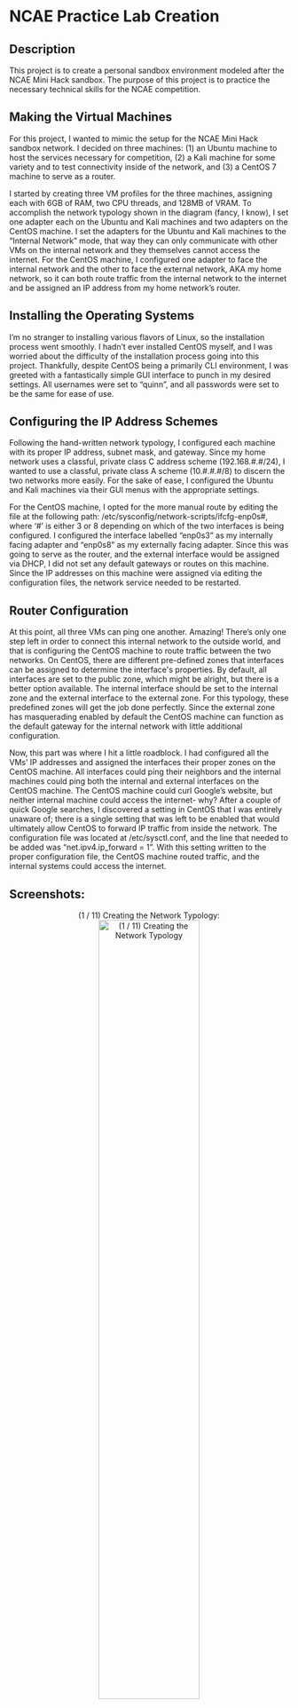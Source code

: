 <h1>NCAE Practice Lab Creation</h1>

<h2>Description</h2>
This project is to create a personal sandbox environment modeled after the NCAE Mini Hack sandbox. The purpose of this project is to practice the necessary technical skills for the NCAE competition. 
<br />

<h2>Making the Virtual Machines</h2>

For this project, I wanted to mimic the setup for the NCAE Mini Hack sandbox network. I decided on three machines: (1) an Ubuntu machine to host the services necessary for competition, (2) a Kali machine for some variety and to test connectivity inside of the network, and (3) a CentOS 7 machine to serve as a router. 

I started by creating three VM profiles for the three machines, assigning each with 6GB of RAM, two CPU threads, and 128MB of VRAM. To accomplish the network typology shown in the diagram (fancy, I know), I set one adapter each on the Ubuntu and Kali machines and two adapters on the CentOS machine. I set the adapters for the Ubuntu and Kali machines to the “Internal Network” mode, that way they can only communicate with other VMs on the internal network and they themselves cannot access the internet. For the CentOS machine, I configured one adapter to face the internal network and the other to face the external network, AKA my home network, so it can both route traffic from the internal network to the internet and be assigned an IP address from my home network’s router.

<h2>Installing the Operating Systems</h2>

I’m no stranger to installing various flavors of Linux, so the installation process went smoothly. I hadn’t ever installed CentOS myself, and I was worried about the difficulty of the installation process going into this project. Thankfully, despite CentOS being a primarily CLI environment, I was greeted with a fantastically simple GUI interface to punch in my desired settings. All usernames were set to “quinn”, and all passwords were set to be the same for ease of use. 

<h2>Configuring the IP Address Schemes</h2>

Following the hand-written network typology, I configured each machine with its proper IP address, subnet mask, and gateway. Since my home network uses a classful, private class C address scheme (192.168.#.#/24), I wanted to use a classful, private class A scheme (10.#.#.#/8) to discern the two networks more easily. For the sake of ease, I configured the Ubuntu and Kali machines via their GUI menus with the appropriate settings. 

For the CentOS machine, I opted for the more manual route by editing the file at the following path: /etc/sysconfig/network-scripts/ifcfg-enp0s#, where ‘#’ is either 3 or 8 depending on which of the two interfaces is being configured. I configured the interface labelled “enp0s3” as my internally facing adapter and “enp0s8” as my externally facing adapter. Since this was going to serve as the router, and the external interface would be assigned via DHCP, I did not set any default gateways or routes on this machine. Since the IP addresses on this machine were assigned via editing the configuration files, the network service needed to be restarted. 

<h2>Router Configuration</h2>

At this point, all three VMs can ping one another. Amazing! There’s only one step left in order to connect this internal network to the outside world, and that is configuring the CentOS machine to route traffic between the two networks. On CentOS, there are different pre-defined zones that interfaces can be assigned to determine the interface's properties. By default, all interfaces are set to the public zone, which might be alright, but there is a better option available. The internal interface should be set to the internal zone and the external interface to the external zone. For this typology, these predefined zones will get the job done perfectly. Since the external zone has masquerading enabled by default the CentOS machine can function as the default gateway for the internal network with little additional configuration.

Now, this part was where I hit a little roadblock. I had configured all the VMs’ IP addresses and assigned the interfaces their proper zones on the CentOS machine. All interfaces could ping their neighbors and the internal machines could ping both the internal and external interfaces on the CentOS machine. The CentOS machine could curl Google’s website, but neither internal machine could access the internet- why? After a couple of quick Google searches, I discovered a setting in CentOS that I was entirely unaware of; there is a single setting that was left to be enabled that would ultimately allow CentOS to forward IP traffic from inside the network. The configuration file was located at /etc/sysctl.conf, and the line that needed to be added was “net.ipv4.ip_forward = 1”. With this setting written to the proper configuration file, the CentOS machine routed traffic, and the internal systems could access the internet. 

<h2>Screenshots:</h2>

<p align="center">
(1 / 11) Creating the Network Typology: <br/>
<img src="https://i.imgur.com/KK8y7zb.jpg" height="60%" width="60%" alt="(1 / 11) Creating the Network Typology"/>
<br />
<br />
(2 / 11) Creating the VMs: <br/>
<img src="https://i.imgur.com/7jl69rF.png" height="80%" width="80%" alt="(2 / 11) Creating the VMs"/>
<br />
<br />
(3 / 11) Ubuntu and Kali Network Adapters: <br/>
<img src="https://i.imgur.com/Sr9DAVT.png" height="70%" width="70%" alt="(3 / 11) Ubuntu and Kali Network Adapters"/>
<br />
<br />
(4 / 11) CentOS Network Adapters:  <br/>
<img src="https://i.imgur.com/UzumAFK.png" height="70%" width="70%" alt="(4 / 11) CentOS Network Adapters"/>
<br />
<br />
(5 / 11) Ubuntu Configuration:  <br/>
<img src="https://i.imgur.com/xllRIAY.png" height="70%" width="70%" alt="(5 / 11) Ubuntu Configuration"/>
<br />
<br />
(6 / 11) CentOS Configuration:  <br/>
<img src="https://i.imgur.com/0EaHIgW.png" height="70%" width="70%" alt="(6 / 11) CentOS Configuration"/>
<br />
<br />
(7 / 11) Kali Configuration:  <br/>
<img src="https://i.imgur.com/iv171zk.png" height="70%" width="70%" alt="(7 / 11) Kali Configuration"/>
<br />
<br />
(8 / 11) All Systems Running:  <br/>
<img src="https://i.imgur.com/afXdBho.png" height="70%" width="70%" alt="(8 / 11) All Systems Running"/>
<br />
<br />
(9 / 11) All Systems with Configured IPs:  <br/>
<img src="https://i.imgur.com/XSvpOog.png" height="70%" width="70%" alt="(9 / 11) All Systems with Configured IPs"/>
<br />
<br />
(10 / 11) All Systems can Ping Each Other:  <br/>
<img src="https://i.imgur.com/C2LUwM1.png" height="70%" width="70%" alt="(10 / 11) All Systems can Ping Each Other"/>
<br />
<br />
(11 / 11) All Systems Online:  <br/>
<img src="https://i.imgur.com/ueHSa8E.png" height="70%" width="70%" alt="(11 / 11) All Systems Online"/>
<br />
</p>
